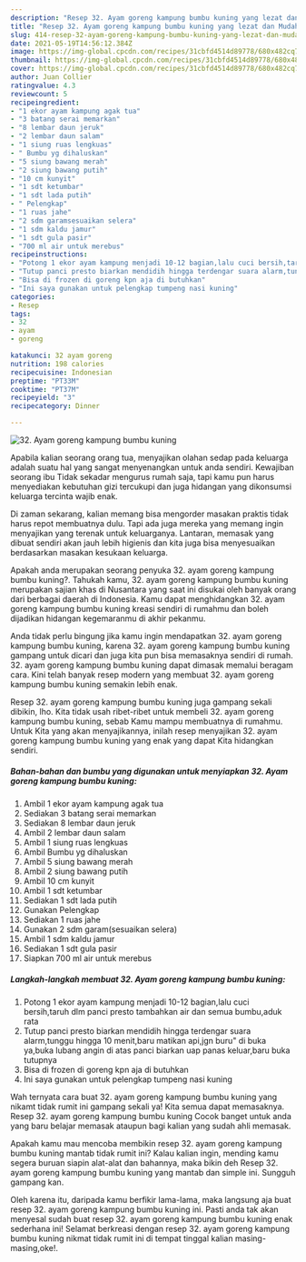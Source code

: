 ```yaml
---
description: "Resep 32. Ayam goreng kampung bumbu kuning yang lezat dan Mudah Dibuat"
title: "Resep 32. Ayam goreng kampung bumbu kuning yang lezat dan Mudah Dibuat"
slug: 414-resep-32-ayam-goreng-kampung-bumbu-kuning-yang-lezat-dan-mudah-dibuat
date: 2021-05-19T14:56:12.384Z
image: https://img-global.cpcdn.com/recipes/31cbfd4514d89778/680x482cq70/32-ayam-goreng-kampung-bumbu-kuning-foto-resep-utama.jpg
thumbnail: https://img-global.cpcdn.com/recipes/31cbfd4514d89778/680x482cq70/32-ayam-goreng-kampung-bumbu-kuning-foto-resep-utama.jpg
cover: https://img-global.cpcdn.com/recipes/31cbfd4514d89778/680x482cq70/32-ayam-goreng-kampung-bumbu-kuning-foto-resep-utama.jpg
author: Juan Collier
ratingvalue: 4.3
reviewcount: 5
recipeingredient:
- "1 ekor ayam kampung agak tua"
- "3 batang serai memarkan"
- "8 lembar daun jeruk"
- "2 lembar daun salam"
- "1 siung ruas lengkuas"
- " Bumbu yg dihaluskan"
- "5 siung bawang merah"
- "2 siung bawang putih"
- "10 cm kunyit"
- "1 sdt ketumbar"
- "1 sdt lada putih"
- " Pelengkap"
- "1 ruas jahe"
- "2 sdm garamsesuaikan selera"
- "1 sdm kaldu jamur"
- "1 sdt gula pasir"
- "700 ml air untuk merebus"
recipeinstructions:
- "Potong 1 ekor ayam kampung menjadi 10-12 bagian,lalu cuci bersih,taruh dlm panci presto tambahkan air dan semua bumbu,aduk rata"
- "Tutup panci presto biarkan mendidih hingga terdengar suara alarm,tunggu hingga 10 menit,baru matikan api,jgn buru&#34; di buka ya,buka lubang angin di atas panci biarkan uap panas keluar,baru buka tutupnya"
- "Bisa di frozen di goreng kpn aja di butuhkan"
- "Ini saya gunakan untuk pelengkap tumpeng nasi kuning"
categories:
- Resep
tags:
- 32
- ayam
- goreng

katakunci: 32 ayam goreng 
nutrition: 198 calories
recipecuisine: Indonesian
preptime: "PT33M"
cooktime: "PT37M"
recipeyield: "3"
recipecategory: Dinner

---
```



![32. Ayam goreng kampung bumbu kuning](https://img-global.cpcdn.com/recipes/31cbfd4514d89778/680x482cq70/32-ayam-goreng-kampung-bumbu-kuning-foto-resep-utama.jpg)

Apabila kalian seorang orang tua, menyajikan olahan sedap pada keluarga adalah suatu hal yang sangat menyenangkan untuk anda sendiri. Kewajiban seorang ibu Tidak sekadar mengurus rumah saja, tapi kamu pun harus menyediakan kebutuhan gizi tercukupi dan juga hidangan yang dikonsumsi keluarga tercinta wajib enak.

Di zaman  sekarang, kalian memang bisa mengorder masakan praktis tidak harus repot membuatnya dulu. Tapi ada juga mereka yang memang ingin menyajikan yang terenak untuk keluarganya. Lantaran, memasak yang dibuat sendiri akan jauh lebih higienis dan kita juga bisa menyesuaikan berdasarkan masakan kesukaan keluarga. 



Apakah anda merupakan seorang penyuka 32. ayam goreng kampung bumbu kuning?. Tahukah kamu, 32. ayam goreng kampung bumbu kuning merupakan sajian khas di Nusantara yang saat ini disukai oleh banyak orang dari berbagai daerah di Indonesia. Kamu dapat menghidangkan 32. ayam goreng kampung bumbu kuning kreasi sendiri di rumahmu dan boleh dijadikan hidangan kegemaranmu di akhir pekanmu.

Anda tidak perlu bingung jika kamu ingin mendapatkan 32. ayam goreng kampung bumbu kuning, karena 32. ayam goreng kampung bumbu kuning gampang untuk dicari dan juga kita pun bisa memasaknya sendiri di rumah. 32. ayam goreng kampung bumbu kuning dapat dimasak memalui beragam cara. Kini telah banyak resep modern yang membuat 32. ayam goreng kampung bumbu kuning semakin lebih enak.

Resep 32. ayam goreng kampung bumbu kuning juga gampang sekali dibikin, lho. Kita tidak usah ribet-ribet untuk membeli 32. ayam goreng kampung bumbu kuning, sebab Kamu mampu membuatnya di rumahmu. Untuk Kita yang akan menyajikannya, inilah resep menyajikan 32. ayam goreng kampung bumbu kuning yang enak yang dapat Kita hidangkan sendiri.

<!--inarticleads1-->

##### Bahan-bahan dan bumbu yang digunakan untuk menyiapkan 32. Ayam goreng kampung bumbu kuning:

1. Ambil 1 ekor ayam kampung agak tua
1. Sediakan 3 batang serai memarkan
1. Sediakan 8 lembar daun jeruk
1. Ambil 2 lembar daun salam
1. Ambil 1 siung ruas lengkuas
1. Ambil  Bumbu yg dihaluskan
1. Ambil 5 siung bawang merah
1. Ambil 2 siung bawang putih
1. Ambil 10 cm kunyit
1. Ambil 1 sdt ketumbar
1. Sediakan 1 sdt lada putih
1. Gunakan  Pelengkap
1. Sediakan 1 ruas jahe
1. Gunakan 2 sdm garam(sesuaikan selera)
1. Ambil 1 sdm kaldu jamur
1. Sediakan 1 sdt gula pasir
1. Siapkan 700 ml air untuk merebus




<!--inarticleads2-->

##### Langkah-langkah membuat 32. Ayam goreng kampung bumbu kuning:

1. Potong 1 ekor ayam kampung menjadi 10-12 bagian,lalu cuci bersih,taruh dlm panci presto tambahkan air dan semua bumbu,aduk rata
1. Tutup panci presto biarkan mendidih hingga terdengar suara alarm,tunggu hingga 10 menit,baru matikan api,jgn buru&#34; di buka ya,buka lubang angin di atas panci biarkan uap panas keluar,baru buka tutupnya
1. Bisa di frozen di goreng kpn aja di butuhkan
1. Ini saya gunakan untuk pelengkap tumpeng nasi kuning




Wah ternyata cara buat 32. ayam goreng kampung bumbu kuning yang nikamt tidak rumit ini gampang sekali ya! Kita semua dapat memasaknya. Resep 32. ayam goreng kampung bumbu kuning Cocok banget untuk anda yang baru belajar memasak ataupun bagi kalian yang sudah ahli memasak.

Apakah kamu mau mencoba membikin resep 32. ayam goreng kampung bumbu kuning mantab tidak rumit ini? Kalau kalian ingin, mending kamu segera buruan siapin alat-alat dan bahannya, maka bikin deh Resep 32. ayam goreng kampung bumbu kuning yang mantab dan simple ini. Sungguh gampang kan. 

Oleh karena itu, daripada kamu berfikir lama-lama, maka langsung aja buat resep 32. ayam goreng kampung bumbu kuning ini. Pasti anda tak akan menyesal sudah buat resep 32. ayam goreng kampung bumbu kuning enak sederhana ini! Selamat berkreasi dengan resep 32. ayam goreng kampung bumbu kuning nikmat tidak rumit ini di tempat tinggal kalian masing-masing,oke!.

